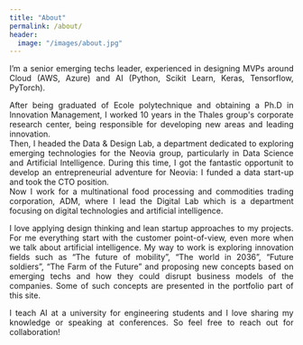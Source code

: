 ```yaml
---
title: "About"
permalink: /about/
header:
  image: "/images/about.jpg"
---
```

<div align="justify">
I’m a senior emerging techs leader, experienced in designing MVPs around Cloud (AWS, Azure) and AI (Python, Scikit Learn, Keras, Tensorflow, PyTorch).<br/>

After being graduated of Ecole polytechnique and obtaining a Ph.D in Innovation Management, I worked 10 years in the Thales group's corporate research center, 
being responsible for developing new areas and leading innovation.<br/>
Then, I headed the Data & Design Lab, a department dedicated to exploring emerging technologies for the Neovia group, particularly in Data Science
and Artificial Intelligence. During this time, I got the fantastic opportunit to develop an entrepreneurial adventure for Neovia: I funded a data start-up and took the CTO position.<br/>
Now I work for a multinational food processing and commodities trading corporation, ADM, where I lead the Digital Lab which is a department
focusing on digital technologies and artificial intelligence.<br/>

I love applying design thinking and lean startup approaches to my projects. For me everything start with the customer point-of-view, 
even more when we talk about artificial intelligence. My way to work is exploring innovation fields such as “The future of mobility”, “The world in 2036”, “Future soldiers”, “The Farm of the Future” and proposing new concepts based on emerging techs and how they could disrupt business models of the companies. 
Some of such concepts are presented in the portfolio part of this site.<br/>

I teach AI at a university for engineering students and I love sharing my knowledge or speaking at conferences. 
So feel free to reach out for collaboration!
</div>
